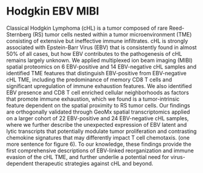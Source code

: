 # Hodgkin EBV MIBI


Classical Hodgkin Lymphoma (cHL) is a tumor composed of rare Reed-Sternberg (RS) tumor cells nested within a tumor microenvironment (TME) consisting of extensive but ineffective immune infiltrates. cHL is strongly associated with Epstein-Barr Virus (EBV) that is consistently found in almost 50% of all cases, but how EBV contributes to the pathogenesis of cHL remains largely unknown. We applied multiplexed ion beam imaging (MIBI) spatial proteomics on 6 EBV-positive and 14 EBV-negative cHL samples and identified TME features that distinguish EBV-positive from EBV-negative cHL TME, including the predominance of memory CD8 T cells and significant upregulation of immune exhaustion features. We also identified EBV presence and CD8 T cell enriched cellular neighborhoods as factors that promote immune exhaustion, which we found is a tumor-intrinsic feature dependent on the spatial proximity to RS tumor cells. Our findings are orthogonally validated through GeoMx spatial transcriptomics applied on a larger cohort of 22 EBV-positive and 24 EBV-negative cHL samples, where we further describe the unexpected expression of EBV latent and lytic transcripts that potentially modulate tumor proliferation and contrasting chemokine signatures that may differently impact T cell chemotaxis. (one more sentence for figure 6). To our knowledge, these findings provide the first comprehensive descriptions of EBV-linked reorganization and immune evasion of the cHL TME, and further underlie a potential need for virus-dependent therapeutic strategies against cHL and beyond.
